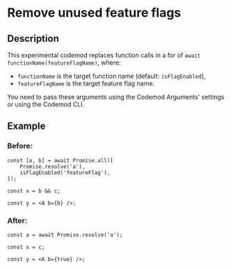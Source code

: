 # Remove unused feature flags

## Description

This experimental codemod replaces function calls in a for of `await functionName(featureFlagName)`, where:

-   `functionName` is the target function name (default: `isFlagEnabled`),
-   `featureFlagName` is the target feature flag name.

You need to pass these arguments using the Codemod Arguments' settings or using the Codemod CLI.

## Example

### Before:

```tsx
const [a, b] = await Promise.all([
	Promise.resolve('a'),
	isFlagEnabled('featureFlag'),
]);

const x = b && c;

const y = <A b={b} />;
```

### After:

```tsx
const a = await Promise.resolve('a');

const x = c;

const y = <A b={true} />;
```